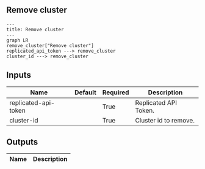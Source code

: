 ## Remove cluster

```mermaid
---
title: Remove cluster
---
graph LR
remove_cluster["Remove cluster"]
replicated_api_token ---> remove_cluster
cluster_id ---> remove_cluster
```
## Inputs
| Name | Default | Required | Description |
| --- | --- | --- | --- |
| replicated-api-token |  | True | Replicated API Token. |
| cluster-id |  | True | Cluster id to remove. |

## Outputs
| Name | Description |
| --- | --- |

